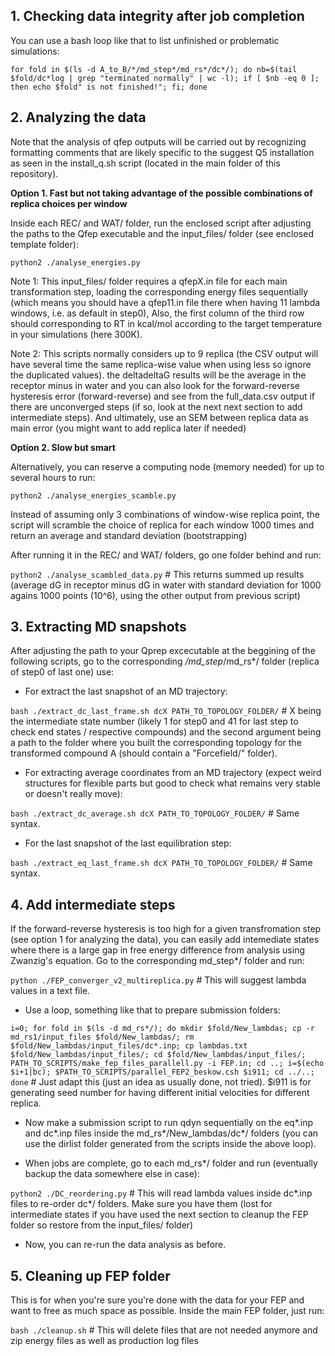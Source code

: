 ## **1. Checking data integrity after job completion**

You can use a bash loop like that to list unfinished or problematic simulations:

```for fold in $(ls -d A_to_B/*/md_step*/md_rs*/dc*/); do nb=$(tail $fold/dc*log | grep "terminated normally" | wc -l); if [ $nb -eq 0 ]; then echo $fold" is not finished!"; fi; done```


## **2. Analyzing the data**

Note that the analysis of qfep outputs will be carried out by recognizing formatting comments that are likely specific to the suggest Q5 installation as seen in the install_q.sh script (located in the main folder of this repository).

**Option 1. Fast but not taking advantage of the possible combinations of replica choices per window**

Inside each REC/ and WAT/ folder, run the enclosed script after adjusting the paths to the Qfep executable and the input_files/ folder (see enclosed template folder):

```python2 ./analyse_energies.py```

Note 1: This input_files/ folder requires a qfepX.in file for each main transformation step, loading the corresponding energy files sequentially (which means you should have a qfep11.in file there when having 11 lambda windows, i.e. as default in step0), Also, the first column of the third row should corresponding to RT in kcal/mol according to the target temperature in your simulations (here 300K).

Note 2: This scripts normally considers up to 9 replica (the CSV output will have several time the same replica-wise value when using less so ignore the duplicated values). the deltadeltaG results will be the average in the receptor minus in water and you can also look for the forward-reverse hysteresis error (forward-reverse) and see from the full_data.csv output if there are unconverged steps (if so, look at the next next section to add intermediate steps). And ultimately, use an SEM between replica data as main error (you might want to add replica later if needed)

**Option 2. Slow but smart**

Alternatively, you can reserve a computing node (memory needed) for up to several hours to run:

```python2 ./analyse_energies_scamble.py```

Instead of assuming only 3 combinations of window-wise replica point, the script will scramble the choice of replica for each window 1000 times and return an average and standard deviation (bootstrapping)

After running it in the REC/ and WAT/ folders, go one folder behind and run: 

```python2 ./analyse_scambled_data.py``` # This returns summed up results (average dG in receptor minus dG in water with standard deviation for 1000 agains 1000 points (10^6), using the other output from previous script)

## **3. Extracting MD snapshots**

After adjusting the path to your Qprep excecutable at the beggining of the following scripts, go to the corresponding */md_step*/md_rs*/ folder (replica of step0 of last one) use:

- For extract the last snapshot of an MD trajectory:

```bash ./extract_dc_last_frame.sh dcX PATH_TO_TOPOLOGY_FOLDER/``` # X being the intermediate state number (likely 1 for step0 and 41 for last step to check end states / respective compounds) and the second argument being a path to the folder where you built the corresponding topology for the transformed compound A (should contain a "Forcefield/" folder).

- For extracting average coordinates from an MD trajectory (expect weird structures for flexible parts but good to check what remains very stable or doesn't really move):

```bash ./extract_dc_average.sh dcX PATH_TO_TOPOLOGY_FOLDER/``` # Same syntax.

 - For the last snapshot of the last equilibration step:

```bash ./extract_eq_last_frame.sh dcX PATH_TO_TOPOLOGY_FOLDER/``` # Same syntax.

## **4. Add intermediate steps**

If the forward-reverse hysteresis is too high for a given transfromation step (see option 1 for analyzing the data), you can easily add intemediate states where there is a large gap in free energy difference from analysis using Zwanzig's equation. Go to the corresponding md_step*/ folder and run:

```python ./FEP_converger_v2_multireplica.py``` # This will suggest lambda values in a text file.

- Use a loop, something like that to prepare submission folders:

```i=0; for fold in $(ls -d md_rs*/); do mkdir $fold/New_lambdas; cp -r md_rs1/input_files $fold/New_lambdas/; rm $fold/New_lambdas/input_files/dc*.inp; cp lambdas.txt $fold/New_lambdas/input_files/; cd $fold/New_lambdas/input_files/; PATH_TO_SCRIPTS/make_fep_files_parallell.py -i FEP.in; cd ..; i=$(echo $i+1|bc); $PATH_TO_SCRIPTS/parallel_FEP2_beskow.csh $i911; cd ../..; done``` # Just adapt this (just an idea as usually done, not tried). $i911 is for generating seed number for having different initial velocities for different replica.

- Now make a submission script to run qdyn sequentially on the eq*.inp and dc*.inp files inside the md_rs*/New_lambdas/dc*/ folders (you can use the dirlist folder generated from the scripts inside the above loop).

- When jobs are complete, go to each md_rs*/ folder and run (eventually backup the data somewhere else in case):

```python2 ./DC_reordering.py``` # This will read lambda values inside dc*.inp files to re-order dc*/ folders. Make sure you have them (lost for intermediate states if you have used the next section to cleanup the FEP folder so restore from the input_files/ folder)

- Now, you can re-run the data analysis as before.

## **5. Cleaning up FEP folder**

This is for when you're sure you're done with the data for your FEP and want to free as much space as possible. Inside the main FEP folder, just run:

```bash ./cleanup.sh``` # This will delete files that are not needed anymore and zip energy files as well as production log files
